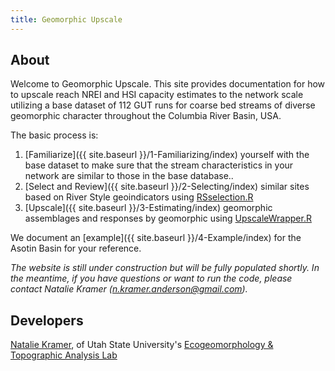 ```yaml
---
title: Geomorphic Upscale
---
```


## About

Welcome to Geomorphic Upscale. This site provides documentation for how to upscale reach  NREI and HSI capacity estimates to the network scale utilizing a base dataset of 112 GUT runs for coarse bed streams of diverse geomorphic character  throughout the Columbia River Basin, USA.

The basic process is:

1. [Familiarize]({{ site.baseurl }}/1-Familiarizing/index)  yourself with the base dataset to make sure that the stream characteristics in your network are similar to those in the base database.. 
2. [Select and Review]({{ site.baseurl }}/2-Selecting/index) similar sites based on River Style geoindicators using [RSselection.R]()
3. [Upscale]({{ site.baseurl }}/3-Estimating/index)  geomorphic assemblages and responses by geomorphic using [UpscaleWrapper.R]()

We document an [example]({{ site.baseurl }}/4-Example/index) for the Asotin Basin for your reference.

*The website is still under construction but will be fully populated shortly.  In the meantime, if you have questions or want to run the code, please contact Natalie Kramer (n.kramer.anderson@gmail.com).*

## Developers

[Natalie Kramer](http://etal.joewheaton.org/people/researchers-technicians/natalie-kramer),  of Utah State University's [Ecogeomorphology & Topographic Analysis Lab](http://etal.joewheaton.org/)


